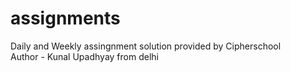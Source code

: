 # assignments
Daily and Weekly assingnment solution provided by Cipherschool
<br>
Author - Kunal Upadhyay from delhi 